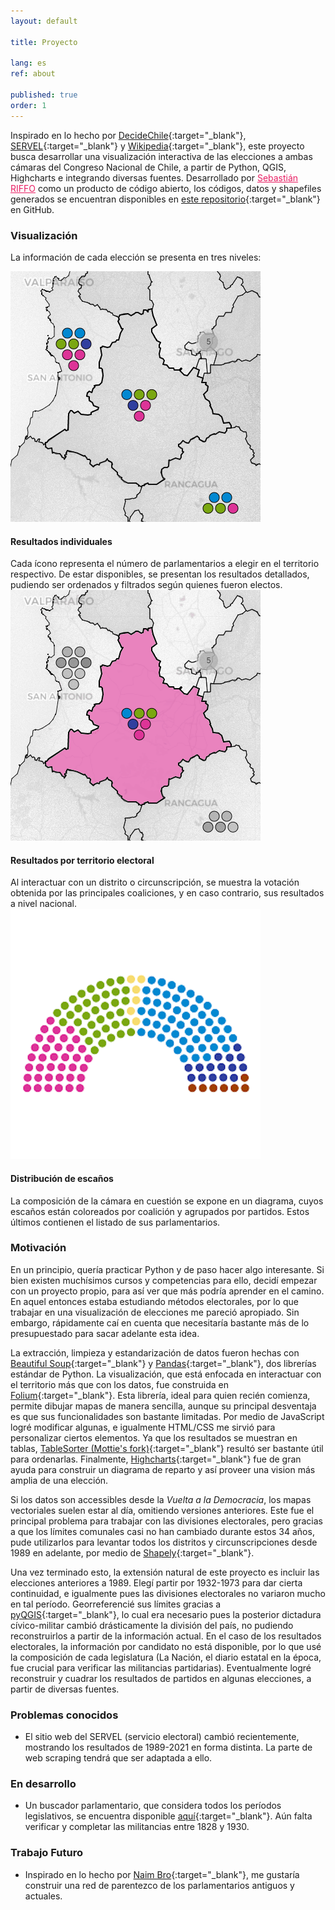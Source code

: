 ```yaml
---
layout: default

title: Proyecto

lang: es
ref: about

published: true
order: 1
---
```

Inspirado en lo hecho por [DecideChile](https://2021.decidechile.cl/#/ev/2021.nov/ct/2021.nov.D/){:target="_blank"}, [SERVEL](https://www.servel.cl/centro-de-datos/resultados-electorales-historicos-gw3/){:target="_blank"} y [Wikipedia](https://es.wikipedia.org/wiki/Elecciones_parlamentarias_de_Chile_de_2021){:target="_blank"}, este proyecto busca desarrollar una visualización interactiva de las elecciones a ambas cámaras del Congreso Nacional de Chile, a partir de Python, QGIS, Highcharts e integrando diversas fuentes. Desarrollado por <a href="https://sebastianriffo.github.io/" style="color:#E91E63" target="_blank">Sebastián RIFFO</a> como un producto de código abierto, los códigos, datos y shapefiles generados se encuentran disponibles en [este repositorio](https://github.com/sebastianriffo/congreso-chile){:target="_blank"} en GitHub.

### Visualización
<!--
<div class="row" style="margin-top: 1.5cm; margin-bottom: 1.5cm;">
  <a class=mapbutton href="https://sebastianriffo.github.io/congreso-chile/es/mapas/2022-2026_Diputados.html" target="_blank">
    <img src="https://www.bcn.cl/portal/assets/images/logo-camara.svg" height="125">
    <div class="text" style="padding: 0px 0px 0px 0px;"> <h4> Elecciones a la Cámara de Diputados </h4> </div>
  </a>
  
  <a class=mapbutton href="https://sebastianriffo.github.io/congreso-chile/es/mapas/2022-2026_Senadores.html" target="_blank"> 
    <img src="https://www.bcn.cl/portal/assets/images/logo-senado.svg" height="125">
    <div class="text" style="padding: 0px 0px 0px 0px;"> <h4> Elecciones al Senado </h4> </div> 
  </a>
</div>
-->

La información de cada elección se presenta en tres niveles:
<div class="row-about">
  <div class="column-about">
    <img src="../fig/home-1.png">
    <div class="text-about"> <h4> Resultados individuales </h4> 
    Cada ícono representa el número de parlamentarios a elegir en el territorio respectivo. De estar disponibles, se presentan los resultados detallados, pudiendo ser ordenados y filtrados según quienes fueron electos. </div>
  </div>

  <div class="column-about">
    <img src="../fig/home-2.png">
    <div class="text-about"> <h4> Resultados por territorio electoral </h4> 
    Al interactuar con un distrito o circunscripción, se muestra la votación obtenida por las principales coaliciones, y en caso contrario, sus resultados a nivel nacional. 
    </div>
  </div>

  <div class="column-about">
    <img src="../fig/home-3a.png">
    <div class="text-about"> <h4> Distribución de escaños </h4> 
    La composición de la cámara en cuestión se expone en un diagrama, cuyos escaños están coloreados por coalición y agrupados por partidos. Estos últimos contienen el listado de sus parlamentarios. </div>
  </div>
</div>

### Motivación
En un principio, quería practicar Python y de paso hacer algo interesante. Si bien existen muchísimos cursos y competencias para ello, decidí empezar con un proyecto propio, para así ver que más podría aprender en el camino. En aquel entonces estaba estudiando métodos electorales, por lo que trabajar en una visualización de elecciones me pareció apropiado. Sin embargo, rápidamente caí en cuenta que necesitaría bastante más de lo presupuestado para sacar adelante esta idea.

La extracción, limpieza y estandarización de datos fueron hechas con [Beautiful Soup](https://www.crummy.com/software/BeautifulSoup/bs4/doc/){:target="_blank"} y [Pandas](https://pandas.pydata.org/docs/user_guide/index.html){:target="_blank"}, dos librerías estándar de Python. La visualización, que está enfocada en interactuar con el territorio más que con los datos, fue construida en [Folium](https://python-visualization.github.io/folium/latest/){:target="_blank"}. Esta librería, ideal para quien recién comienza, permite dibujar mapas de manera sencilla, aunque su principal desventaja es que sus funcionalidades son bastante limitadas. Por medio de JavaScript logré modificar algunas, e igualmente HTML/CSS me sirvió para personalizar ciertos elementos. Ya que los resultados se muestran en tablas, [TableSorter (Mottie's fork)](https://mottie.github.io/tablesorter/docs/){:target="_blank"} resultó ser bastante útil para ordenarlas. Finalmente, [Highcharts](https://www.highcharts.com/){:target="_blank"} fue de gran ayuda para construir un diagrama de reparto y así proveer una vision más amplia de una elección.

Si los datos son accessibles desde la *Vuelta a la Democracia*, los mapas vectoriales suelen estar al día, omitiendo versiones anteriores. Este fue el principal problema para trabajar con las divisiones electorales, pero gracias a que los límites comunales casi no han cambiado durante estos 34 años, pude utilizarlos para levantar todos los distritos y circunscripciones desde 1989 en adelante, por medio de [Shapely](https://shapely.readthedocs.io/en/stable/manual.html){:target="_blank"}.

Una vez terminado esto, la extensión natural de este proyecto es incluir las elecciones anteriores a 1989. Elegí partir por 1932-1973 para dar cierta continuidad, e igualmente pues las divisiones electorales no variaron mucho en tal período. Georreferencié sus límites gracias a [pyQGIS](https://docs.qgis.org/3.28/en/docs/pyqgis_developer_cookbook/index.html){:target="_blank"}, lo cual era necesario pues la posterior dictadura cívico-militar cambió drásticamente la división del país, 
no pudiendo reconstruirlos a partir de la información actual. En el caso de los resultados electorales, la información por candidato no está disponible, por lo que usé la composición de cada legislatura (La Nación, el diario estatal en la época, fue crucial para verificar las militancias partidarias). Eventualmente logré reconstruir y cuadrar los resultados de partidos en algunas elecciones, a partir de diversas fuentes.

### Problemas conocidos
* El sitio web del SERVEL (servicio electoral) cambió recientemente, mostrando los resultados de 1989-2021 en forma distinta. La parte de web scraping tendrá que ser adaptada a ello.

### En desarrollo
* Un buscador parlamentario, que considera todos los períodos legislativos, se encuentra disponible [aquí](http://127.0.0.1:4000/es/search.html){:target="_blank"}. Aún falta verificar y completar las militancias entre 1828 y 1930.

<!--
La composición del Congreso en 1828-1930 está disponible, pero falta verificar ciertos datos. Una vez terminado, esto será útil para construir una base de datos parlamentaria que considere todas las legislaturas.
-->

### Trabajo Futuro
* Inspirado en lo hecho por [Naim Bro](https://link.springer.com/article/10.1007/s11186-022-09491-3){:target="_blank"}, me gustaría construir una red de parentezco de los parlamentarios antiguos y actuales.
